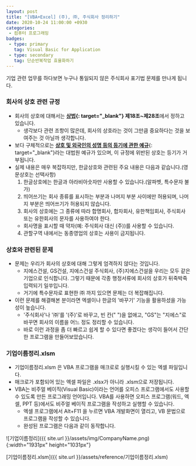 ```yaml
---
layout: post
title: "[VBA+Excel] (주), ㈜, 주식회사 정리하기"
date: 2020-10-24 11:00:00 +0930
categories: 
 - 컴퓨터 프로그래밍
badges:
 - type: primary
   tag: Visual Basic for Application
 - type: secondary
   tag: 단순반복작업 효율화하기
---
```


기업 관련 업무를 하다보면 누구나 통일되지 않은 주식회사 표기법 문제를 만나게 됩니다.

<!--more-->

### **회사의 상호 관련 규정**

- 회사의 상호에 대해서는 **[상법](https://www.law.go.kr/%EB%B2%95%EB%A0%B9/%EC%83%81%EB%B2%95){: target="_blank"} 제18조~제28조**에서 정하고 있습니다.
  - 생각보다 관련 조항이 많은데, 회사의 상호라는 것이 그만큼 중요하다는 것을 보여주는 것 아닐까 생각합니다.
- 보다 구체적으로는 [**상호 및 외국인의 성명 등의 등기에 관한 예규**](https://glaw.scourt.go.kr/wsjo/gchick/sjo330.do?contId=2200025#1607674688597){: target="_blank"}라는 대법원 예규가 있으며, 이 규정에 위반된 상호는 등기가 거부됩니다.
- 실제 내용은 매우 복잡하지만, 한글상호와 관련된 주요 내용은 다음과 같습니다.(영문상호는 선택사항)
  1. 한글상호에는 한글과 아라비아숫자만 사용할 수 있습니다.(알파벳, 특수문자 불가)
  2. 띄어쓰기는 회사 종류를 표시하는 부분과 나머지 부분 사이에만 허용되며, 나머지 부분은 띄어쓰기가 허용되지 않습니다.
  3. 회사의 상호에는 그 종류에 따라 합명회사, 합자회사, 유한책임회사, 주식회사 또는 유한회사의 문자를 사용하여야 한다.
    - 회사명을 표시할 때 약자(예: 주식회사 대신 (주))를 사용할 수 있습니다.
  4. 관할구역 내에서는 동종영업의 상호는 사용이 금지됩니다.

### **상호와 관련된 문제**

- 문제는 우리가 회사의 상호에 대해 그렇게 엄격하지 않다는 것입니다.
  - 지에스건설, GS건설, 지에스건설 주식회사, (주)지에스건설을 우리는 모두 같은 기업으로 인식합니다. 그렇기 때문에 각종 행정서류에 회사의 상호가 뒤죽박죽 입력되기 일쑤입니다.
  - 거기에 특수문자로 표현한 ㈜ 까지 있으면 문제는 더 복잡해집니다.
- 이런 문제를 해결해본 분이라면 엑셀이나 한글의 '바꾸기' 기능을 활용하셨을 가능성이 높습니다.
  - '주식회사'나 '㈜'를 '(주)'로 바꾸고, 빈 칸(" ")을 없애고, "GS"는 "지에스"로 바꾸면 회사의 이름을 어느 정도 정리할 수 있습니다.
  - 바로 이런 과정을 좀 더 빠르고 쉽게 할 수 있다면 좋겠다는 생각이 들어서 간단한 프로그램을 만들어보았습니다.
  
### **기업이름정리.xlsm**

-  기업이름정리.xlsm 은 VBA 프로그램을 매크로로 실행시킬 수 있는 엑셀 파일입니다.
  - 매크로가 포함되어 있는 엑셀 파일은 .xlsx가 아니라 .xlsm으로 저장됩니다.
- VBA는 비주얼 베이직(Visual Basic)이라는 언어를 오피스 프로그램에서도 사용할 수 있도록 만든 프로그래밍 언어입니다. VBA를 사용하면 오피스 프로그램(워드, 엑셀, PPT 등)에서도 비주얼 베이직 프로그램을 작성하고 실행할 수 있습니다.
  - 엑셀 프로그램에서 Alt+F11 을 누르면 VBA 개발화면이 열리고, VB 문법으로 프로그램을 작성할 수 있습니다.
  - 완성된 프로그램은 다음과 같이 동작합니다.
    
![기업이름정리]({{ site.url }}/assets/img/CompanyName.png){:width="1931px" height="1031px"}  

[기업이름정리.xlsm]({{ site.url }}/assets/reference/기업이름정리.xlsm)  
